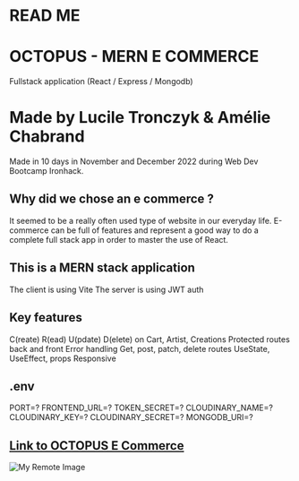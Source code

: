 # READ ME

# OCTOPUS - MERN E COMMERCE

Fullstack application (React / Express / Mongodb)

# Made by Lucile Tronczyk & Amélie Chabrand

Made in 10 days in November and December 2022 during Web Dev Bootcamp Ironhack.

## Why did we chose an e commerce ?

It seemed to be a really often used type of website in our everyday life. E-commerce can be full of features and represent a good way to do a complete full stack app in order to master the use of React.

## This is a MERN stack application

The client is using Vite
The server is using JWT auth

## Key features

C(reate) R(ead) U(pdate) D(elete) on Cart, Artist, Creations
Protected routes back and front
Error handling
Get, post, patch, delete routes
UseState, UseEffect, props
Responsive

## .env
PORT=?
FRONTEND_URL=?
TOKEN_SECRET=?
CLOUDINARY_NAME=?
CLOUDINARY_KEY=?
CLOUDINARY_SECRET=?
MONGODB_URI=?

## [Link to OCTOPUS E Commerce](https://octopus-ecommerce.netlify.app/)

![My Remote Image](https://res.cloudinary.com/dsioshcio/image/upload/v1670435660/Screenshot_2022-12-05_at_20.28.28_rndwtd.png)
